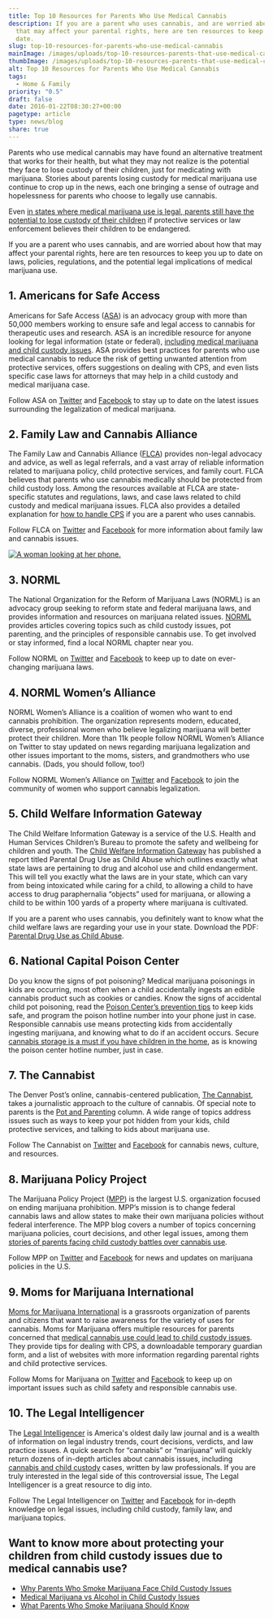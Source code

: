 ```yaml
---
title: Top 10 Resources for Parents Who Use Medical Cannabis
description: If you are a parent who uses cannabis, and are worried about how
  that may affect your parental rights, here are ten resources to keep you up to
  date.
slug: top-10-resources-for-parents-who-use-medical-cannabis
mainImage: /images/uploads/top-10-resources-parents-that-use-medical-cannabis.jpg
thumbImage: /images/uploads/top-10-resources-parents-that-use-medical-cannabis.jpg
alt: Top 10 Resources for Parents Who Use Medical Cannabis
tags:
  - Home & Family
priority: "0.5"
draft: false
date: 2016-01-22T08:30:27+00:00
pagetype: article
type: news/blog
share: true
---
```

Parents who use medical cannabis may have found an alternative treatment that works for their health, but what they may not realize is the potential they face to lose custody of their children, just for medicating with marijuana. Stories about parents losing custody for medical marijuana use continue to crop up in the news, each one bringing a sense of outrage and hopelessness for parents who choose to legally use cannabis.

Even [in states where medical marijuana use is legal, parents still have the potential to lose custody of their children](/news/blog/the-secret-danger-for-parents-who-smoke-medical-marijuana) if protective services or law enforcement believes their children to be endangered.

If you are a parent who uses cannabis, and are worried about how that may affect your parental rights, here are ten resources to keep you up to date on laws, policies, regulations, and the potential legal implications of medical marijuana use.

## 1. Americans for Safe Access

Americans for Safe Access ([ASA](http://www.safeaccessnow.org/)) is an advocacy group with more than 50,000 members working to ensure safe and legal access to cannabis for therapeutic uses and research. ASA is an incredible resource for anyone looking for legal information (state or federal), [including medical marijuana and child custody issues](http://www.safeaccessnow.org/ca_child_custody). ASA provides best practices for parents who use medical cannabis to reduce the risk of getting unwanted attention from protective services, offers suggestions on dealing with CPS, and even lists specific case laws for attorneys that may help in a child custody and medical marijuana case.

Follow ASA on [Twitter](http://www.safeaccessnow.org/) and [Facebook](https://www.facebook.com/safeaccessnow) to stay up to date on the latest issues surrounding the legalization of medical marijuana.

## 2. Family Law and Cannabis Alliance

The Family Law and Cannabis Alliance ([FLCA](http://flcalliance.org/)) provides non-legal advocacy and advice, as well as legal referrals, and a vast array of reliable information related to marijuana policy, child protective services, and family court. FLCA believes that parents who use cannabis medically should be protected from child custody loss. Among the resources available at FLCA are state-specific statutes and regulations, laws, and case laws related to child custody and medical marijuana issues. FLCA also provides a detailed explanation for [how to handle CPS](http://flcalliance.org/resources/how-to-handle-cps/) if you are a parent who uses cannabis.

Follow FLCA on [Twitter](https://twitter.com/flcalliance/) and [Facebook](https://www.facebook.com/flcalliance/) for more information about family law and cannabis issues.

[![A woman looking at her phone.](/images/uploads/rxguardian-well-rx-graphic.jpg "Save up to 80 percent on prescription drugs.")](https://www.wellrx.com/rx-discount-card/enroll/?invitecode=SaferLock%20&utm_source=SaferLock%20&utm_medium=affiliate&utm_campaign=%3cblogs%3E "WellRx Link")

## 3. NORML

The National Organization for the Reform of Marijuana Laws (NORML) is an advocacy group seeking to reform state and federal marijuana laws, and provides information and resources on marijuana related issues. [NORML](http://norml.org/) provides articles covering topics such as child custody issues, pot parenting, and the principles of responsible cannabis use. To get involved or stay informed, find a local NORML chapter near you.

Follow NORML on [Twitter](https://twitter.com/NORML) and [Facebook](https://www.facebook.com/norml/) to keep up to date on ever-changing marijuana laws.

## 4. NORML Women’s Alliance

NORML Women’s Alliance is a coalition of women who want to end cannabis prohibition. The organization represents modern, educated, diverse, professional women who believe legalizing marijuana will better protect their children. More than 11k people follow NORML Women’s Alliance on Twitter to stay updated on news regarding marijuana legalization and other issues important to the moms, sisters, and grandmothers who use cannabis. (Dads, you should follow, too!)

Follow NORML Women’s Alliance on [Twitter](https://twitter.com/NORMLwomen) and [Facebook](https://www.facebook.com/normlwomen/) to join the community of women who support cannabis legalization.

## 5. Child Welfare Information Gateway

The Child Welfare Information Gateway is a service of the U.S. Health and Human Services Children’s Bureau to promote the safety and wellbeing for children and youth. The [Child Welfare Information Gateway](https://www.childwelfare.gov/aboutus/) has published a report titled Parental Drug Use as Child Abuse which outlines exactly what state laws are pertaining to drug and alcohol use and child endangerment. This will tell you exactly what the laws are in your state, which can vary from being intoxicated while caring for a child, to allowing a child to have access to drug paraphernalia “objects” used for marijuana, or allowing a child to be within 100 yards of a property where marijuana is cultivated.

If you are a parent who uses cannabis, you definitely want to know what the child welfare laws are regarding your use in your state. Download the PDF: [Parental Drug Use as Child Abuse](https://www.childwelfare.gov/topics/systemwide/laws-policies/statutes/parentalsubstanceuse/).

## 6. National Capital Poison Center

Do you know the signs of pot poisoning? Medical marijuana poisonings in kids are occurring, most often when a child accidentally ingests an edible cannabis product such as cookies or candies. Know the signs of accidental child pot poisoning, read the [Poison Center’s prevention tips](http://www.poison.org/articles/2013-dec/medical-marijuana) to keep kids safe, and program the poison hotline number into your phone just in case. Responsible cannabis use means protecting kids from accidentally ingesting marijuana, and knowing what to do if an accident occurs. Secure [cannabis storage is a must if you have children in the home](http://blog.saferlockrx.com/blog/weed-storage-and-marijuana-safety-in-the-home), as is knowing the poison center hotline number, just in case.

## 7. The Cannabist

The Denver Post’s online, cannabis-centered publication, [The Cannabist](http://www.thecannabist.co/), takes a journalistic approach to the culture of cannabis. Of special note to parents is the [Pot and Parenting](http://www.thecannabist.co/category/culture/pot-and-parenting/) column. A wide range of topics address issues such as ways to keep your pot hidden from your kids, child protective services, and talking to kids about marijuana use.

Follow The Cannabist on [Twitter](https://twitter.com/cannabist) and [Facebook](https://www.facebook.com/cannabist) for cannabis news, culture, and resources.

## 8. Marijuana Policy Project

The Marijuana Policy Project ([MPP](https://www.mpp.org/)) is the largest U.S. organization focused on ending marijuana prohibition. MPP’s mission is to change federal cannabis laws and allow states to make their own marijuana policies without federal interference. The MPP blog covers a number of topics concerning marijuana policies, court decisions, and other legal issues, among them [stories of parents facing child custody battles over cannabis use](http://blog.mpp.org/?s=child+custody).

Follow MPP on [Twitter](https://twitter.com/marijuanapolicy) and [Facebook](https://www.facebook.com/MarijuanaPolicyProject) for news and updates on marijuana policies in the U.S.

## 9. Moms for Marijuana International

[Moms for Marijuana International](http://www.momsformarijuana.org/) is a grassroots organization of parents and citizens that want to raise awareness for the variety of uses for cannabis. Moms for Marijuana offers multiple resources for parents concerned that [medical cannabis use could lead to child custody issues](http://www.momsformarijuana.com/child-protective-services). They provide tips for dealing with CPS, a downloadable temporary guardian form, and a list of websites with more information regarding parental rights and child protective services.

Follow Moms for Marijuana on [Twitter](https://twitter.com/Moms4Marijuana) and [Facebook](https://www.facebook.com/Moms4MJ/) to keep up on important issues such as child safety and responsible cannabis use.

## 10. The Legal Intelligencer

The [Legal Intelligencer](http://www.thelegalintelligencer.com/) is America's oldest daily law journal and is a wealth of information on legal industry trends, court decisions, verdicts, and law practice issues. A quick search for “cannabis” or “marijuana” will quickly return dozens of in-depth articles about cannabis issues, including [cannabis and child custody](http://www.thelegalintelligencer.com/id=1202731703775?keywords=cannabis&publication=The+Legal+Intelligencer) cases, written by law professionals. If you are truly interested in the legal side of this controversial issue, The Legal Intelligencer is a great resource to dig into.

Follow The Legal Intelligencer on [Twitter](https://twitter.com/thelegalintel) and [Facebook](https://www.facebook.com/legalintelligencer) for in-depth knowledge on legal issues, including child custody, family law, and marijuana topics.

## Want to know more about protecting your children from child custody issues due to medical cannabis use?

* [Why Parents Who Smoke Marijuana Face Child Custody Issues](/news/blog/the-secret-danger-for-parents-who-smoke-medical-marijuana)
* [Medical Marijuana vs Alcohol in Child Custody Issues](/news/blog/medical-marijuana-vs-alcohol-in-child-custody-issues)
* [What Parents Who Smoke Marijuana Should Know](/news/blog/what-parents-who-smoke-marijuana-should-know)